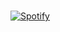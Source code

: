 
      
&nbsp; <br> [![Spotify](https://novatorem.vercel.app/api/spotify)](https://open.spotify.com/user/omnitenebris)


[//]: <> (The `&nbsp;` is to have Aphelion take up more space)
[//]: <> (Old Visits: https://badges.pufler.dev/visits/novatorem/novatorem?logo=GitHub&label=github%20visits&color=336699&logoColor=white&style=flat-square)
